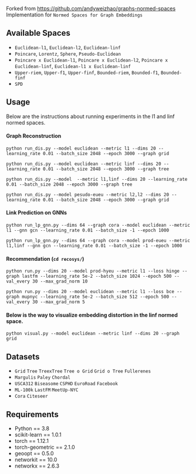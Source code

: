 Forked from https://github.com/andyweizhao/graphs-normed-spaces
Implementation for `Normed Spaces for Graph Embeddings`

## Available Spaces

- `Euclidean-l1`, `Euclidean-l2`, `Euclidean-linf`
- `Poincare`, `Lorentz`, `Sphere`, `Pseudo-Euclidean`
- `Poincare x Euclidean-l1`, `Poincare x Euclidean-l2`, `Poincare x Euclidean-linf`, `Euclidean-l1 x Euclidean-linf`
- `Upper-riem`, `Upper-f1`, `Upper-finf`, `Bounded-riem`, `Bounded-f1`, `Bounded-finf`
- `SPD`

## Usage 

Below are the instructions about running experiments in the l1 and linf normed spaces.

#### Graph Reconstruction
``python run_dis.py --model euclidean --metric l1 --dims 20 --learning_rate 0.01 --batch_size 2048 --epoch 3000 --graph grid``

``python run_dis.py --model euclidean --metric linf --dims 20 --learning_rate 0.01 --batch_size 2048 --epoch 3000 --graph tree``

``python run_dis.py --model 
 --metric l1,linf --dims 20 --learning_rate 0.01 --batch_size 2048 --epoch 3000 --graph tree``

``python run_dis.py --model pesudo-eueu --metric l2,l2 --dims 20 --learning_rate 0.01 --batch_size 2048 --epoch 3000 --graph grid``

#### Link Prediction on GNNs
``python run_lp_gnn.py --dims 64 --graph cora --model euclidean --metric l1 --gnn gcn --learning_rate 0.01 --batch_size -1 --epoch 1000``

``python run_lp_gnn.py --dims 64 --graph cora --model prod-eueu --metric l1,linf --gnn gcn --learning_rate 0.01 --batch_size -1 --epoch 1000``

#### Recommendation (``cd recosys/``)
``python run.py --dims 20 --model prod-hyeu --metric l1 --loss hinge --graph lastfm --learning_rate 5e-2 --batch_size 1024 --epoch 500 --val_every 30 --max_grad_norm 10``

``python run.py --dims 20 --model euclidean --metric l1 --loss bce --graph mupnyc --learning_rate 5e-2 --batch_size 512 --epoch 500 --val_every 30 --max_grad_norm 5``

#### Below is the way to visualize embedding distortion in the linf normed space.

``python visual.py --model euclidean --metric linf --dims 20 --graph grid`` 
    
## Datasets 

- `Grid` `Tree`  `TreexTree` `Tree o Grid`  `Grid o Tree`  `Fullerenes`
- `Margulis`  `Paley`  `Chordal`
- `USCA312`  `Biseasome`  `CSPHD` `EuroRoad`  `Facebook`
- `ML-100k` `LastFM`  `MeetUp-NYC`
- `Cora` `Citeseer`

## Requirements
- Python == 3.8
- scikit-learn == 1.0.1 
- torch == 1.12.1
- torch-geometric == 2.1.0
- geoopt == 0.5.0
- networkit == 10.0
- networkx == 2.6.3
